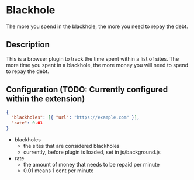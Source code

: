 # Blackhole

The more you spend in the blackhole, the more you need to repay the debt.

## Description

This is a browser plugin to track the time spent within a list of sites.
The more time you spent in a blackhole, the more money you will need to
spend to repay the debt.

## Configuration (TODO: Currently configured within the extension)

```json
{
  "blackholes": [{ "url": "https://example.com" }],
  "rate": 0.01
}
```

- blackholes
  - the sites that are considered blackholes
  - currently, before plugin is loaded, set in js/background.js
- rate
  - the amount of money that needs to be repaid per minute
  - 0.01 means 1 cent per minute
